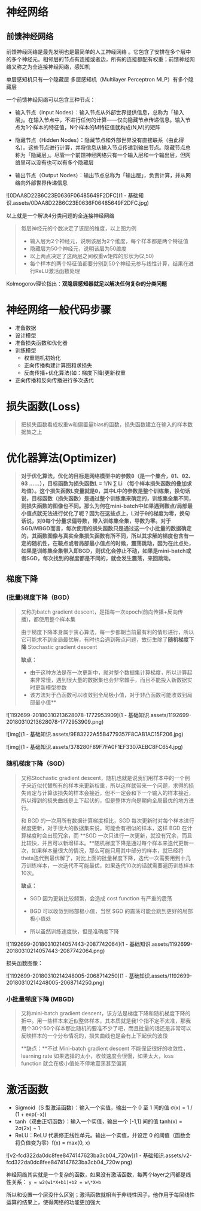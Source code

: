 # 神经网络

## 前馈神经网络

前馈神经网络是最先发明也是最简单的人工神经网络 。它包含了安排在多个层中的多个神经元。相邻层的节点有连接或者边，所有的连接都配有权重；前馈神经网络又称之为全连接神经网络，感知机

单层感知机只有一个隐藏层
多层感知机（Multilayer Perceptron MLP）有多个隐藏层

一个前馈神经网络可以包含三种节点：

- 输入节点（Input Nodes）：输入节点从外部世界提供信息，总称为「输入层」。在输入节点中，不进行任何的计算——仅向隐藏节点传递信息。输入节点为1个样本的特征值，N个样本的M特征值就构成(N,M)的矩阵

- 隐藏节点（Hidden Nodes）：隐藏节点和外部世界没有直接联系（由此得名）。这些节点进行计算，并将信息从输入节点传递到输出节点。隐藏节点总称为「隐藏层」。尽管一个前馈神经网络只有一个输入层和一个输出层，但网络里可以没有也可以有多个隐藏层

- 输出节点（Output Nodes）：输出节点总称为「输出层」，负责计算，并从网络向外部世界传递信息

![0DAA8D22B6C23E0636F06485649F2DFC](1 - 基础知识.assets/0DAA8D22B6C23E0636F06485649F2DFC.jpg)  

以上就是一个解决4分类问题的全连接神经网络

> 每层神经元的个数决定了该层的维度，以上图为例
>
> - 输入层为2个神经元，说明该层为2个维度，每个样本都是两个特征值
> - 隐藏层为50个神经元，说明该层为50维度
> - 以上两点决定了这两层之间权重w矩阵的形状为(2,50)
> - 每个样本的两个特征值都要分别到50个神经元参与线性计算，结果在进行ReLU激活函数处理

Kolmogorov理论指出：**双隐层感知器就足以解决任何复杂的分类问题**





# 神经网络一般代码步骤

- 准备数据
- 设计模型
- 准备损失函数和优化器
- 训练模型
  - 权重随机初始化
  - 正向传播构建计算图和求损失
  - 反向传播+优化算法(如：梯度下降)更新权重
- 正向传播和反向传播进行多次迭代





# 损失函数(Loss)

> 把损失函数看成权重w和偏置量bias的函数，损失函数建立在输入的样本数据集之上



# 优化器算法(Optimizer)

> **对于优化算法，优化的目标是网络模型中的参数θ（是一个集合，θ1、θ2、θ3 ......），目标函数为损失函数L = 1/N ∑ Li （每个样本损失函数的叠加求均值）。这个损失函数L变量就是θ，其中L中的参数是整个训练集，换句话说，目标函数（损失函数）是通过整个训练集来确定的，训练集全集不同，则损失函数的图像也不同。那么为何在mini-batch中如果遇到鞍点/局部最小值点就无法进行优化了呢？因为在这些点上，L对于θ的梯度为零，换句话说，对θ每个分量求偏导数，带入训练集全集，导数为零。对于SGD/MBGD而言，每次使用的损失函数只是通过这一个小批量的数据确定的，其函数图像与真实全集损失函数有所不同，所以其求解的梯度也含有一定的随机性，在鞍点或者局部最小值点的时候，震荡跳动，因为在此点处，如果是训练集全集带入即BGD，则优化会停止不动，如果是mini-batch或者SGD，每次找到的梯度都是不同的，就会发生震荡，来回跳动。**

## 梯度下降

### (批量)梯度下降（BGD）

> 又称为batch gradient descent，是指每一次epoch(前向传播+反向传播)，都使用整个样本集
>
> 由于梯度下降本身属于贪心算法，每一步都朝当前最有利的情形进行，所以它可能求不到全局最优解，有时也会遇到鞍点问题，故衍生除了**随机梯度下降** Stochastic gradient descent
>
> **缺点：**
>
> - 由于这种方法是在一次更新中，就对整个数据集计算梯度，所以计算起来非常慢，遇到很大量的数据集也会非常棘手，而且不能投入新数据实时更新模型参数
> - 该方法对于凸函数可以收敛到全局极小值，对于非凸函数可能收敛到局部最小值**

![1192699-20180310213628078-1772953909](1 - 基础知识.assets/1192699-20180310213628078-1772953909.png)  

![img](1 - 基础知识.assets/9E83222A55B4779357F8CAB1AC15F206.jpg) 

![img](1 - 基础知识.assets/378280F89F7FA0F1EF3307AEBC8FC654.jpg) 



### 随机梯度下降（SGD）

> 又称Stochastic gradient descent，随机也就是说我们用样本中的一个例子来近似代替所有的样本来更新权重，所以这样就带来一个问题，求得的损失肯定与计算该损失的样本会接近，但不一定会和下一个输入的样本接近，所以得到的损失曲线是上下起伏的，但是整体方向是朝向全局最优的地方进行。
>
> 和 BGD 的一次用所有数据计算梯度相比，SGD 每次更新时对每个样本进行梯度更新，对于很大的数据集来说，可能会有相似的样本，这样 BGD 在计算梯度时会出现冗余，而 **SGD 一次只进行一次更新，就没有冗余，而且比较快，并且可以新增样本。**随机梯度下降是通过每个样本来迭代更新一次，如果样本量很大的情况，那么可能只用其中部分的样本，就已经将theta迭代到最优解了，对比上面的批量梯度下降，迭代一次需要用到十几万训练样本，一次迭代不可能最优，如果迭代10次的话就需要遍历训练样本10次。
>
> **缺点：**
>
> - SGD 因为更新比较频繁，会造成 cost function 有严重的震荡
>
> - BGD 可以收敛到局部极小值，当然 SGD 的震荡可能会跳到更好的局部极小值处
> - 所以虽然训练速度快，但是准确度下降

 ![1192699-20180310214057443-2087742064](1 - 基础知识.assets/1192699-20180310214057443-2087742064.png)

损失函数图像： 

![1192699-20180310214248005-2068714250](1 - 基础知识.assets/1192699-20180310214248005-2068714250.png) 



### 小批量梯度下降 (MBGD)

> 又称mini-batch gradient descent，该方法是梯度下降和随机梯度下降的折中。用一些样本来近似整体样本，其本质就是我1个指不定不太准，那我用个30个50个样本那比随机的要准不少了吧，而且批量的话还是非常可以反映样本的一个分布情况的，损失曲线也是会有上下起伏的波段
>
>  **缺点：**不过 Mini-batch gradient descent 不能保证很好的收敛性，learning rate 如果选择的太小，收敛速度会很慢，如果太大，loss function 就会在极小值处不停地震荡甚至偏离





# 激活函数

- Sigmoid（S 型激活函数）：输入一个实值，输出一个 0 至 1 间的值 σ(x) = 1 / (1 + exp(−x))
- tanh（双曲正切函数）：输入一个实值，输出一个 [-1,1] 间的值 tanh(x) = 2σ(2x) − 1
- ReLU：ReLU 代表修正线性单元。输出一个实值，并设定 0 的阈值（函数会将负值变为零）f(x) = max(0, x)

![v2-fcd322da0dc8fee8474147623ba3cb04_720w](1 - 基础知识.assets/v2-fcd322da0dc8fee8474147623ba3cb04_720w.png) 

神经网络其实就是一个复杂的函数，如果没有激活函数，每两个layer之间都是线性关系：
`y = w2(w1*X+b1)+b2 = w\*X+b`

所以和设置一个层没什么区别；激活函数就相当于非线性因子，他作用于每层线性运算的结果上，使得网络的功能更加强大

